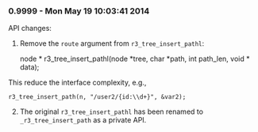 ### 0.9999 - Mon May 19 10:03:41 2014

API changes:

1. Remove the `route` argument from `r3_tree_insert_pathl`:

    node * r3_tree_insert_pathl(node *tree, char *path, int path_len, void * data);

This reduce the interface complexity, e.g.,

    r3_tree_insert_path(n, "/user2/{id:\\d+}", &var2);

2. The original `r3_tree_insert_pathl` has been renamed to `_r3_tree_insert_path` as a private API.
    

